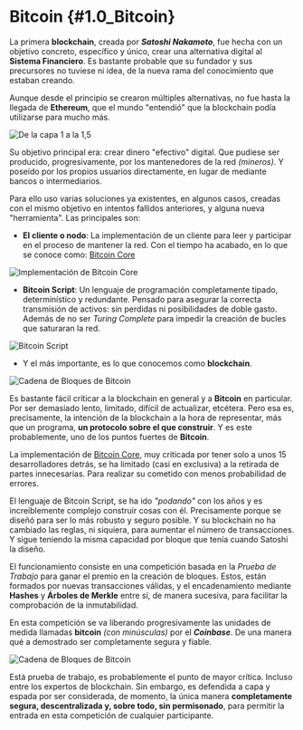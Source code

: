 # Bitcoin {#1.0_Bitcoin}

La primera __blockchain__, creada por ___Satoshi Nakamoto___, fue hecha con un objetivo concreto, específico y único, crear una alternativa digital al __Sistema Financiero__. Es bastante probable que su fundador y sus precursores no tuviese ni idea, de la nueva rama del conocimiento que estaban creando.

Aunque desde el principio se crearon múltiples alternativas, no fue hasta la llegada de __Ethereum__, que el mundo "entendió" que la blockchain podía utilizarse para mucho más.

![De la capa 1 a la 1,5](pictures/BCconPoWvsBCconSC "De la capa 1 a la 1,5")

Su objetivo principal era: crear dinero "efectivo" digital. Que pudiese ser producido, progresivamente, por los mantenedores de la red _(mineros)_. Y poseído por los propios usuarios directamente, en lugar de mediante bancos o intermediarios.

Para ello uso varias soluciones ya existentes, en algunos casos, creadas con el mismo objetivo en intentos fallidos anteriores, y alguna nueva "herramienta". Las principales son:

- __El cliente o nodo__: La implementación de un cliente para leer y participar en el proceso de mantener la red. Con el tiempo ha acabado, en lo que se conoce como: [Bitcoin Core](http://joedicastro.com)

![Implementación de Bitcoin Core](pictures/Bitcoin_Core "Implementación de Bitcoin Core")

- __Bitcoin Script__: Un lenguaje de programación completamente tipado, determinístico y redundante. Pensado para asegurar la correcta transmisión de activos: sin perdidas ni posibilidades de doble gasto. Además de no ser _Turing Complete_ para impedir la creación de bucles que saturaran la red.

![Bitcoin Script](pictures/Bitcoin_Script "Bitcoin Script")

- Y el más importante, es lo que conocemos como __blockchain__.

![Cadena de Bloques de Bitcoin](pictures/Diagrama_Blockchain "Cadena de Bloques de Bitcoin")

Es bastante fácil críticar a la blockchain en general y a __Bitcoin__ en particular. Por ser demasiado lento, limitado, difícil de actualizar, etcétera. Pero esa es, precisamente, la intención de la blockchain a la hora de representar, más que un programa, __un protocolo sobre el que construir__. Y es este probablemente, uno de los puntos fuertes de __Bitcoin__.

La implementación de [Bitcoin Core](http://joedicastro.com), muy criticada por tener solo a unos 15 desarrolladores detrás, se ha limitado (casi en exclusiva) a la retirada de partes innecesarias. Para realizar su cometido con menos probabilidad de errores.

El lenguaje de Bitcoin Script, se ha ido _"podando"_ con los años y es increíblemente complejo construir cosas con él. Precisamente porque se diseñó para ser lo más robusto y seguro posible. Y su blockchain no ha cambiado las reglas, ni siquiera, para aumentar el número de transacciones. Y sigue teniendo la misma capacidad por bloque que tenía cuando Satoshi la diseño.

El funcionamiento consiste en una competición basada en la _Prueba de Trabajo_ para ganar el premio en la creación de bloques. Estos, están formados por nuevas transacciones válidas,  y el encadenamiento mediante __Hashes__ y __Árboles de Merkle__ entre sí, de manera sucesiva, para facilitar la comprobación de la inmutabilidad.

En esta competición se va liberando progresivamente las unidades de medida llamadas __bitcoin__ _(con minúsculas)_ por el ___Coinbase___. De una manera qué a demostrado ser completamente segura y fiable.

![Cadena de Bloques de Bitcoin](pictures/Diagrama_Blockchain_2 "Cadena de Bloques de Bitcoin")

Está prueba de trabajo, es probablemente el punto de mayor crítica. Incluso entre los expertos de blockchain. Sin embargo, es defendida a capa y espada por ser considerada, de momento, la única manera __completamente segura, descentralizada y, sobre todo, sin permisonado__, para permitir la entrada en esta competición de cualquier participante.
